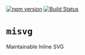 [![npm version](https://badge.fury.io/js/misvg.svg)](https://badge.fury.io/js/misvg)
[![Build Status](https://travis-ci.org/vastec/misvg.svg?branch=master)](https://travis-ci.org/vastec/misvg)

# `misvg`

Maintainable Inline SVG
